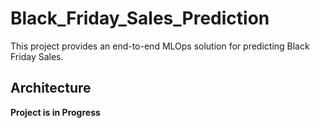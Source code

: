 # Black_Friday_Sales_Prediction
This project provides an end-to-end MLOps solution for predicting Black Friday Sales.
## Architecture
**Project is in Progress**
## 

